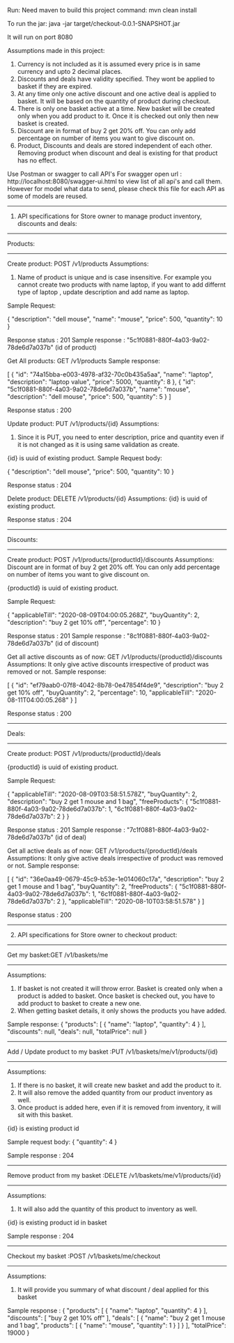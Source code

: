 Run:
 Need maven to build this project
 command: mvn clean install
 
To run the jar: java -jar target/checkout-0.0.1-SNAPSHOT.jar

It will run on port 8080

Assumptions made in this project:
1. Currency is not included as it is assumed every price is in same currency and upto 2 decimal places.
2. Discounts and deals have validity specified. They wont be applied to basket if they are expired.
3. At any time only one active discount and one active deal is applied to basket. It will be based on the quantity of product during checkout.
4. There is only one basket active at a time. New basket will be created only when you add product to it. Once it is checked out only then new basket is created.
5. Discount are in format of buy 2 get 20% off. You can only add percentage on number of items you want to give discount on.
6. Product,  Discounts and deals are stored independent of each other. Removing product when discount and deal is existing for that product has no effect.



Use Postman or swagger to call API's
For swagger open url : http://localhost:8080/swagger-ui.html to view list of all api's and call them. 
However for model what data to send, please check this file for each API as some of models are reused.

___________________________________________________________________________________________________________________________________________________________________
1. API specifications for Store owner to manage product inventory, discounts and deals:
___________________________________________________________________________________________________________________________________________________________________

Products:
___________________________________________________________________________________________________________________________________________________________________
Create product: POST /v1/products
Assumptions:
1. Name of product is unique and is case insensitive. 
For example you cannot create two products with name laptop, if you want to add differnt type of laptop , update description and add name as laptop.

Sample Request: 

{
  "description": "dell mouse",
  "name": "mouse",
  "price": 500,
  "quantity": 10
}

Response status : 201
Sample response : "5c1f0881-880f-4a03-9a02-78de6d7a037b" (id of product)


Get All products: GET /v1/products
Sample response: 

[
  {
    "id": "74a15bba-e003-4978-af32-70c0b435a5aa",
    "name": "laptop",
    "description": "laptop value",
    "price": 5000,
    "quantity": 8
  },
  {
    "id": "5c1f0881-880f-4a03-9a02-78de6d7a037b",
    "name": "mouse",
    "description": "dell mouse",
    "price": 500,
    "quantity": 5
  }
]

Response status : 200

Update product: PUT /v1/products/{id}
Assumptions:
1. Since it is PUT, you need to enter description, price and quantity even if it is not changed as it is using same validation as create.

{id} is uuid of existing product.
Sample Request body: 

{
  "description": "dell mouse",
  "price": 500,
  "quantity": 10
}

Response status : 204

Delete product: DELETE /v1/products/{id}
Assumptions:
{id} is uuid of existing product.

Response status : 204
___________________________________________________________________________________________________________________________________________________________________

Discounts:
___________________________________________________________________________________________________________________________________________________________________

Create product: POST /v1/products/{productId}/discounts
Assumptions:
Discount are in format of buy 2 get 20% off. You can only add percentage on number of items you want to give discount on.

{productId} is uuid of existing product.

Sample Request: 

{
  "applicableTill": "2020-08-09T04:00:05.268Z",
  "buyQuantity": 2,
  "description": "buy 2 get 10% off",
  "percentage": 10
}

Response status : 201
Sample response : "8c1f0881-880f-4a03-9a02-78de6d7a037b" (id of discount)

Get all active discounts as of now: GET /v1/products/{productId}/discounts
Assumptions: It only give active discounts irrespective of product was removed or not.
Sample response: 

[
  {
    "id": "ef79aab0-07f8-4042-8b78-0e47854f4de9",
    "description": "buy 2 get 10% off",
    "buyQuantity": 2,
    "percentage": 10,
    "applicableTill": "2020-08-11T04:00:05.268"
  }
]

Response status : 200

___________________________________________________________________________________________________________________________________________________________________

Deals:
___________________________________________________________________________________________________________________________________________________________________

Create product: POST /v1/products/{productId}/deals

{productId} is uuid of existing product.

Sample Request: 

{
  "applicableTill": "2020-08-09T03:58:51.578Z",
  "buyQuantity": 2,
  "description": "buy 2 get 1 mouse and 1 bag",
  "freeProducts": {
    "5c1f0881-880f-4a03-9a02-78de6d7a037b": 1,
    "6c1f0881-880f-4a03-9a02-78de6d7a037b": 2
  }
}

Response status : 201
Sample response : "7c1f0881-880f-4a03-9a02-78de6d7a037b" (id of deal)


Get all active deals as of now: GET /v1/products/{productId}/deals
Assumptions: It only give active deals irrespective of product was removed or not.
Sample response: 

[
  {
    "id": "36e0aa49-0679-45c9-b53e-1e014060c17a",
    "description": "buy 2 get 1 mouse and 1 bag",
    "buyQuantity": 2,
    "freeProducts": {
      "5c1f0881-880f-4a03-9a02-78de6d7a037b": 1,
      "6c1f0881-880f-4a03-9a02-78de6d7a037b": 2
    },
    "applicableTill": "2020-08-10T03:58:51.578"
  }
]

Response status : 200


___________________________________________________________________________________________________________________________________________________________________
2. API specifications for Store owner to checkout product:
___________________________________________________________________________________________________________________________________________________________________

Get my basket:GET /v1/baskets/me
___________________________________________________________________________________________________________________________________________________________________
Assumptions: 
1. If basket is not created it will throw error. Basket is created only when a product is added to basket.
Once basket is checked out, you have to add product to basket to create a new one.
2. When getting basket details, it only shows the products you have added.

Sample response: 
{
  "products": [
    {
      "name": "laptop",
      "quantity": 4
    }
  ],
  "discounts": null,
  "deals": null,
  "totalPrice": null
}


___________________________________________________________________________________________________________________________________________________________________

Add / Update product to my basket :PUT /v1/baskets/me/v1/products/{id}
___________________________________________________________________________________________________________________________________________________________________
Assumptions: 
1. If there is no basket, it will create new basket and add the product to it.
2. It will also remove the added quantity from our product inventory as well. 
3. Once product is added here, even if it is removed from inventory, it will sit with this basket.

{id} is existing product id

Sample request body:
{
  "quantity": 4
}

Sample response : 204


___________________________________________________________________________________________________________________________________________________________________

Remove product from my basket :DELETE /v1/baskets/me/v1/products/{id}
___________________________________________________________________________________________________________________________________________________________________
Assumptions: 
1. It will also add the quantity of this product to inventory as well. 

{id} is existing product id in basket

Sample response : 204

___________________________________________________________________________________________________________________________________________________________________

Checkout my basket :POST /v1/baskets/me/checkout
___________________________________________________________________________________________________________________________________________________________________
Assumptions: 
1. It will provide you summary of what discount / deal applied for this basket

Sample response : 
{
  "products": [
    {
      "name": "laptop",
      "quantity": 4
    }
  ],
  "discounts": [
    "buy 2 get 10% off"
  ],
  "deals": [
    {
      "name": "buy 2 get 1 mouse and 1 bag",
      "products": [
        {
          "name": "mouse",
          "quantity": 1
        }
      ]
    }
  ],
  "totalPrice": 19000
}


